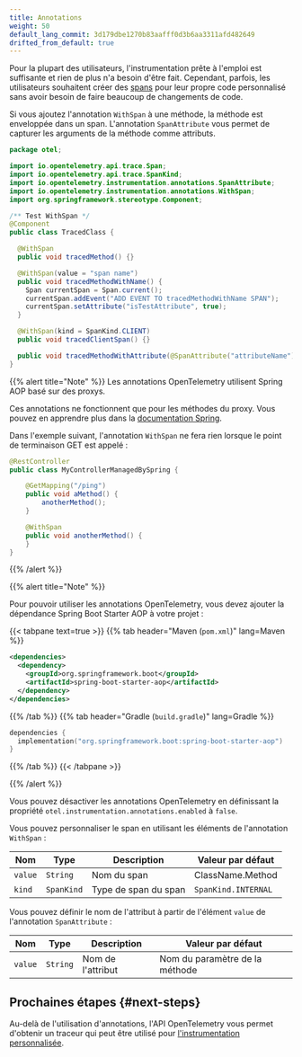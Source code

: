 ```yaml
---
title: Annotations
weight: 50
default_lang_commit: 3d179dbe1270b83aafff0d3b6aa3311afd482649
drifted_from_default: true
---
```


<!-- markdownlint-disable blanks-around-fences -->
<?code-excerpt path-base="examples/java/spring-starter"?>

Pour la plupart des utilisateurs, l'instrumentation prête à l'emploi est
suffisante et rien de plus n'a besoin d'être fait. Cependant, parfois, les
utilisateurs souhaitent créer des [spans](/docs/concepts/signals/traces/#spans)
pour leur propre code personnalisé sans avoir besoin de faire beaucoup de
changements de code.

Si vous ajoutez l'annotation `WithSpan` à une méthode, la méthode est enveloppée
dans un span. L'annotation `SpanAttribute` vous permet de capturer les arguments
de la méthode comme attributs.

<!-- prettier-ignore-start -->
<?code-excerpt "src/main/java/otel/TracedClass.java"?>
```java
package otel;

import io.opentelemetry.api.trace.Span;
import io.opentelemetry.api.trace.SpanKind;
import io.opentelemetry.instrumentation.annotations.SpanAttribute;
import io.opentelemetry.instrumentation.annotations.WithSpan;
import org.springframework.stereotype.Component;

/** Test WithSpan */
@Component
public class TracedClass {

  @WithSpan
  public void tracedMethod() {}

  @WithSpan(value = "span name")
  public void tracedMethodWithName() {
    Span currentSpan = Span.current();
    currentSpan.addEvent("ADD EVENT TO tracedMethodWithName SPAN");
    currentSpan.setAttribute("isTestAttribute", true);
  }

  @WithSpan(kind = SpanKind.CLIENT)
  public void tracedClientSpan() {}

  public void tracedMethodWithAttribute(@SpanAttribute("attributeName") String parameter) {}
}
```
<!-- prettier-ignore-end -->

{{% alert title="Note" %}} Les annotations OpenTelemetry utilisent Spring AOP
basé sur des proxys.

Ces annotations ne fonctionnent que pour les méthodes du proxy. Vous pouvez en
apprendre plus dans la
[documentation Spring](https://docs.spring.io/spring-framework/reference/core/aop/proxying.html).

Dans l'exemple suivant, l'annotation `WithSpan` ne fera rien lorsque le point de
terminaison GET est appelé :

```java
@RestController
public class MyControllerManagedBySpring {

    @GetMapping("/ping")
    public void aMethod() {
        anotherMethod();
    }

    @WithSpan
    public void anotherMethod() {
    }
}
```

{{% /alert %}}

{{% alert title="Note" %}}

Pour pouvoir utiliser les annotations OpenTelemetry, vous devez ajouter la
dépendance Spring Boot Starter AOP à votre projet :

{{< tabpane text=true >}} {{% tab header="Maven (`pom.xml`)" lang=Maven %}}

```xml
<dependencies>
  <dependency>
    <groupId>org.springframework.boot</groupId>
    <artifactId>spring-boot-starter-aop</artifactId>
  </dependency>
</dependencies>
```

{{% /tab %}} {{% tab header="Gradle (`build.gradle`)" lang=Gradle %}}

```kotlin
dependencies {
  implementation("org.springframework.boot:spring-boot-starter-aop")
}
```

{{% /tab %}} {{< /tabpane >}}

{{% /alert %}}

Vous pouvez désactiver les annotations OpenTelemetry en définissant la propriété
`otel.instrumentation.annotations.enabled` à `false`.

Vous pouvez personnaliser le span en utilisant les éléments de l'annotation
`WithSpan` :

| Nom     | Type       | Description          | Valeur par défaut   |
| ------- | ---------- | -------------------- | ------------------- |
| `value` | `String`   | Nom du span          | ClassName.Method    |
| `kind`  | `SpanKind` | Type de span du span | `SpanKind.INTERNAL` |

Vous pouvez définir le nom de l'attribut à partir de l'élément `value` de
l'annotation `SpanAttribute` :

| Nom     | Type     | Description       | Valeur par défaut              |
| ------- | -------- | ----------------- | ------------------------------ |
| `value` | `String` | Nom de l'attribut | Nom du paramètre de la méthode |

## Prochaines étapes {#next-steps}

Au-delà de l'utilisation d'annotations, l'API OpenTelemetry vous permet
d'obtenir un traceur qui peut être utilisé pour
[l'instrumentation personnalisée](../api).
